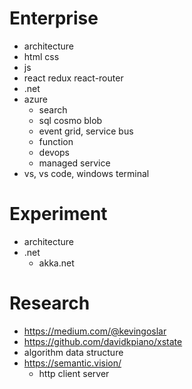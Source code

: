 # Enterprise

* architecture
* html css
* js
* react redux react-router
* .net
* azure
  * search
  * sql cosmo blob
  * event grid, service bus
  * function
  * devops
  * managed service
* vs, vs code, windows terminal


# Experiment

* architecture
* .net
  * akka.net


# Research

* https://medium.com/@kevingoslar
* https://github.com/davidkpiano/xstate
* algorithm data structure
* https://semantic.vision/
  * http client server
